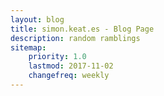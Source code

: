 ```yaml
---
layout: blog
title: simon.keat.es - Blog Page
description: random ramblings
sitemap:
    priority: 1.0
    lastmod: 2017-11-02
    changefreq: weekly
---
```

